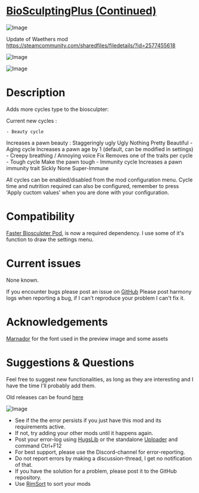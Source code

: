 # [BioSculptingPlus (Continued)]()

![Image](https://i.imgur.com/buuPQel.png)

Update of Waethers mod https://steamcommunity.com/sharedfiles/filedetails/?id=2577455618

![Image](https://i.imgur.com/pufA0kM.png)
	
![Image](https://i.imgur.com/Z4GOv8H.png)

# Description


 Adds more cycles type to the biosculpter:

Current new cycles :


    - Beauty cycle
Increases a pawn beauty : Staggeringly ugly  Ugly  Nothing  Pretty  Beautiful
    - Aging cycle
Increases a pawn age by 1 (default, can be modified in settings)
    - Creepy breathing / Annoying voice Fix
Removes one of the traits per cycle
    - Tough cycle
Make the pawn tough
    - Immunity cycle
Increases a pawn immunity trait Sickly  None  Super-Immune

 

All cycles can be enabled/disabled from the mod configuration menu. Cycle time and nutrition required can also be configured, remember to press 'Apply cuctom values' when you are done with your configuration.

# Compatibility


[Faster Biosculpter Pod](https://steamcommunity.com/sharedfiles/filedetails/?id=2576257954), is now a required dependency. I use some of it's function to draw the settings menu.

# Current issues


None known.

If you encounter bugs please post an issue on [GitHub](https://github.com/Waether/BioSculptingPlus/issues)
Please post harmony logs when reporting a bug, if I can't reproduce your problem I can't fix it.

# Acknowledgements


[Marnador](https://ludeon.com/forums/index.php?topic=11022.0) for the font used in the preview image and some assets

# Suggestions &amp; Questions


Feel free to suggest new functionalities, as long as they are interesting and I have the time I'll probably add them.

Old releases can be found [here](https://github.com/Waether/BioSculptingPlus/releases)

![Image](https://i.imgur.com/PwoNOj4.png)



-  See if the the error persists if you just have this mod and its requirements active.
-  If not, try adding your other mods until it happens again.
-  Post your error-log using [HugsLib](https://steamcommunity.com/workshop/filedetails/?id=818773962) or the standalone [Uploader](https://steamcommunity.com/sharedfiles/filedetails/?id=2873415404) and command Ctrl+F12
-  For best support, please use the Discord-channel for error-reporting.
-  Do not report errors by making a discussion-thread, I get no notification of that.
-  If you have the solution for a problem, please post it to the GitHub repository.
-  Use [RimSort](https://github.com/RimSort/RimSort/releases/latest) to sort your mods


